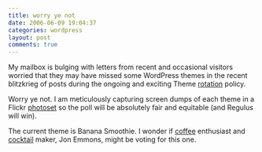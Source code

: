 ```yaml
---
title: worry ye not
date: 2006-06-09 19:04:37
categories: wordpress
layout: post
comments: true
---
```

My mailbox is bulging with letters from recent and occasional visitors
worried that they may have missed some WordPress themes in the recent
blitzkrieg of posts during the ongoing and exciting Theme
[rotation](http://www.nbrightside.com/blog/2006/06/02/rotation-policy/)
policy.

Worry ye not. I am meticulously capturing screen dumps of each theme in
a Flickr
[photoset](http://www.flickr.com/photos/70276096@N00/sets/72157594157259315/)
so the poll will be absolutely fair and equitable (and Regulus will
win).

The current theme is Banana Smoothie. I wonder if
[coffee](http://www.lifeaftercoffee.com/2006/05/21/maui-moka-my-favoritie-coffee-is-back/)
enthusiast and
[cocktail](http://www.lifeaftercoffee.com/2006/06/04/long-island-ice-tea/)
maker, Jon Emmons, might be voting for this one.
